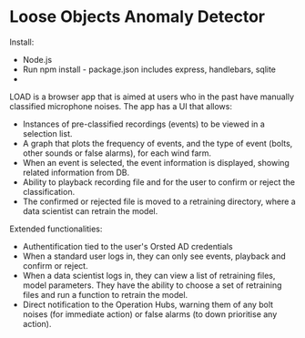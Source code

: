 # Loose Objects Anomaly Detector

Install: 
- Node.js
- Run npm install - package.json includes express, handlebars, sqlite
- 

LOAD is a browser app that is aimed at users who in the past have manually classified microphone noises. The app has a UI that allows:
- Instances of pre-classified recordings (events) to be viewed in a selection list. 
- A graph that plots the frequency of events, and the type of event (bolts, other sounds or false alarms), for each wind farm.
- When an event is selected, the event information is displayed, showing related information from DB. 
- Ability to playback recording file and for the user to confirm or reject the classification. 
- The confirmed or rejected file is moved to a retraining directory, where a data scientist can retrain the model. 

Extended functionalities: 
- Authentification tied to the user's Orsted AD credentials 
- When a standard user logs in, they can only see events, playback and confirm or reject. 
- When a data scientist logs in, they can view a list of retraining files, model parameters. They have the ability to choose a set of retraining files and run a function to retrain the model. 
- Direct notification to the Operation Hubs, warning them of any bolt noises (for immediate action) or false alarms (to down prioritise any action).  



